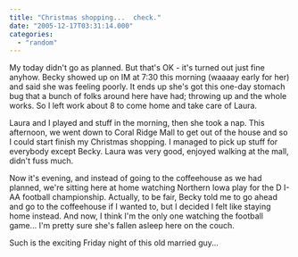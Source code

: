 ```yaml
---
title: "Christmas shopping...  check."
date: "2005-12-17T03:31:14.000"
categories: 
  - "random"
---
```


My today didn't go as planned. But that's OK - it's turned out just fine anyhow. Becky showed up on IM at 7:30 this morning (waaaay early for her) and said she was feeling poorly. It ends up she's got this one-day stomach bug that a bunch of folks around here have had; throwing up and the whole works. So I left work about 8 to come home and take care of Laura.

Laura and I played and stuff in the morning, then she took a nap. This afternoon, we went down to Coral Ridge Mall to get out of the house and so I could start finish my Christmas shopping. I managed to pick up stuff for everybody except Becky. Laura was very good, enjoyed walking at the mall, didn't fuss much.

Now it's evening, and instead of going to the coffeehouse as we had planned, we're sitting here at home watching Northern Iowa play for the D I-AA football championship. Actually, to be fair, Becky told me to go ahead and go to the coffeehouse if I wanted to, but I decided I felt like staying home instead. And now, I think I'm the only one watching the football game... I'm pretty sure she's fallen asleep here on the couch.

Such is the exciting Friday night of this old married guy...
